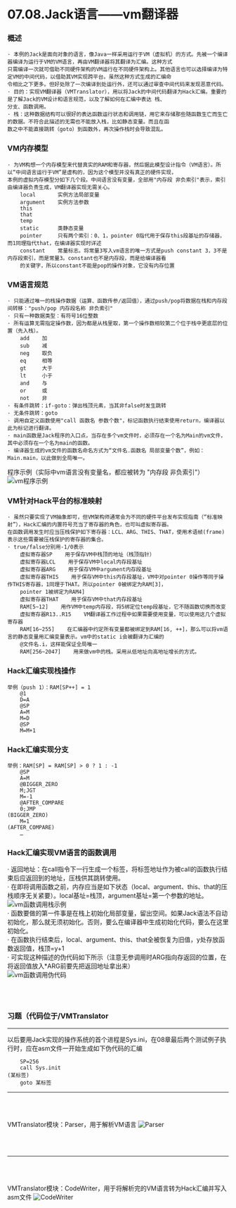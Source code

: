 # 07.08.Jack语言——vm翻译器

### 概述
```text
· 本例的Jack是面向对象的语言，像Java一样采用运行于VM（虚拟机）的方式。先被一个编译器编译为运行于VM的VM语言，再由VM翻译器将其翻译为汇编。这种方式
只需编译一次就可借助不同硬件架构的VM运行在不同硬件架构上。其他语言也可以选择编译为特定VM的中间代码，以借助其VM实现跨平台。虽然这种方式生成的汇编命
令相比之下更多。但好处除了一次编译到处运行外，还可以通过审查中间代码来发现恶意代码。
· 目的：实现VM翻译器（VMTranslator），用以将Jack的中间代码翻译为Hack汇编。重要的是了解Jack的VM设计和语言规范，以及了解如何在汇编中表达 栈、
分支、函数调用。
· 栈：这种数据结构可以很好的表达函数运行状态和调用链，用它来存储那些随函数生亡而生亡的数据。不符合此描述的无需也不能放入栈，比如静态变量。而且在函
数之中不能直接跳转（goto）到函数外，再次操作栈时会导致混乱。
```

### VM内存模型
```text
· 为VM构想一个内存模型来代替真实的RAM和寄存器，然后据此模型设计指令（VM语言）。所以“中间语言运行于VM”是虚构的，因为这个模型并没有真正的硬件实现，
本例的虚拟内存模型分如下几个段。中间语言没有变量，全部用"内存段 非负索引"表示，索引由编译器负责生成，VM翻译器实现无需关心。
    local       实例方法局部变量
    argument    实例方法参数
    this
    that
    temp
    static      类静态变量
    pointer     只有两个索引：0、1，pointer 0指代用于保存this段基址的存储器，而1同理指代that，在编译器实现时详述
    constant    常量标志。将常量3写入vm语言的唯一方式是push constant 3，3不是内存段索引，而是常量3。constant也不是内存段，而是给编译器看
    的关键字，所以constant不能是pop的操作对象，它没有内存位置
```

### VM语言规范
```text
· 只能通过唯一的栈操作数据（运算、函数传参/返回值），通过push/pop将数据在栈和内存段间转移："push/pop 内存段名称 非负索引"
· 只有一种数据类型：有符号16位整数
· 所有运算无需指定操作数，因为都是从栈里取，第一个操作数相较第二个位于栈中更底层的位置（先入栈）。
    add    加
    sub    减
    neg    取负
    eq     相等
    gt     大于
    lt     小于
    and    与
    or     或
    not    非
· 有条件跳转：if-goto：弹出栈顶元素，当其非false时发生跳转
· 无条件跳转：goto
· 调用自定义函数使用"call 函数名 参数个数"，标记函数执行结束使用return，编译器以此为标记进行翻译。
· main函数是Jack程序的入口点，当存在多个vm文件时，必须存在一个名为Main的vm文件，其中必须存在一个名为main的函数。
· 编译器生成的vm文件的函数名命名方式为“文件名.函数名 局部变量个数”，例如：Main.main，以此做到全局唯一。
```
程序示例（实际中vm语言没有变量名，都应被转为 "内存段 非负索引"）
![vm程序示例](img/E8A06306-D5ED-4BA8-AE30-E8626B69BD79.png)

### VM针对Hack平台的标准映射
```text
· 虽然只要实现了VM抽象即可，但VM架构师通常会为不同的硬件平台发布实现指南（“标准映射”），Hack汇编的内置符号充当了寄存器的角色，也可叫虚拟寄存器。
在函数调用发生时应当压栈保护如下寄存器：LCL、ARG、THIS、THAT，使用术语帧(frame)表示这些需要被压栈保护的寄存器的集合。
· true/false分别用-1/0表示
    虚拟寄存器SP    用于保存VM中栈顶的地址（栈顶指针）
    虚拟寄存器LCL    用于保存VM中local内存段基址
    虚拟寄存器ARG    用于保存VM中argument内存段基址
    虚拟寄存器THIS    用于保存VM中this内存段基址，VM中对pointer 0操作等同于操作THIS寄存器，1同理于THAT。所以pointer 0被绑定为RAM[3]，
    pointer 1被绑定为RAM4]
    虚拟寄存器THAT    用于保存VM中that内存段基址
    RAM[5~12]    用作VM中temp内存段，将5绑定位temp段基址，它不随函数切换而改变
    虚拟寄存器R13..R15    VM翻译器工作过程中如果需要使用变量，可以使用这几个虚拟寄存器
    RAM[16~255]    在汇编器中约定所有变量都被绑定到RAM[16, ++]，那么可以将vm语言的静态变量用汇编变量表示。vm中的static i会被翻译为汇编的
    @文件名.i，这样能保证全局唯一
    RAM[256~2047]    用来做vm中的栈。采用从低地址向高地址增长的方式。
```

### Hack汇编实现栈操作
```text
举例（push 1）：RAM[SP++] = 1
    @1
    D=A
    @SP
    A=M
    M=D
    @SP
    M=M+1
```

### Hack汇编实现分支
```text
举例：RAM[SP] = RAM[SP] > 0 ? 1 : -1
    @SP
    A=M
    @BIGGER_ZERO
    M;JGT
    M=-1
    @AFTER_COMPARE
    0;JMP
(BIGGER_ZERO)
    M=1
(AFTER_COMPARE)
    …
```

### Hack汇编实现VM语言的函数调用
· 返回地址：在call指令下一行生成一个标签，将标签地址作为被call的函数执行结束后应返回到的地址，压栈供其跳转使用。<br>
· 在即将调用函数之前，内存应当是如下状态（local、argument、this、that的压栈顺序无关紧要）。local基址=栈顶，argument基址=第一个参数的地址。<br>
![vm函数调用栈示例](img/D3FFD6CC-3ABD-4AE3-8ACB-80AE38727EA4.png)<br>
· 函数要做的第一件事是在栈上初始化局部变量，留出空间。如果Jack语法不自动初始化，那么就无须初始化。否则，要么在编译器中生成初始化代码，要么在这里初始化。<br>
· 在函数执行结束后，local、argument、this、that全被恢复为旧值，y处存放函数返回值，栈顶=y+1<br>
· 可实现这种描述的伪代码如下所示（注意无参调用时ARG指向存返回的位置，在将返回值放入*ARG前要先把返回地址拿出来）<br>
![vm函数调用伪代码](img/02811BFF-7614-4A8F-B511-F53C52F50A54.png)

<br>
<br>

### 习题（代码位于/VMTranslator
<hr>

以后要用Jack实现的操作系统的首个进程是Sys.ini，在08章最后两个测试例子执行时，应在asm文件一开始生成如下伪代码的汇编
```text
    SP=256
    call Sys.init
(某标签)
    goto 某标签
```
<hr>
<br>
<br>

VMTranslator模块：Parser，用于解析VM语言
![Parser](img/44C27D7D-E72B-47DA-8C16-84439814B849.png)

<br>
<br>
<hr>
<br>
<br>

VMTranslator模块：CodeWriter，用于将解析完的VM语言转为Hack汇编并写入asm文件
![CodeWriter](img/04F1DD12-9959-4307-A346-9B12FAF8B2C2.png)